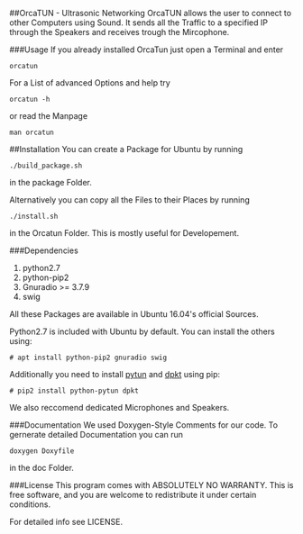 ##OrcaTUN - Ultrasonic Networking
OrcaTUN allows the user to connect to other Computers using
Sound. It sends all the Traffic to a specified IP through
the Speakers and receives trough the Mircophone.

###Usage
If you already installed OrcaTun just open a Terminal
and enter

`orcatun `

For a List of advanced Options and help try

`orcatun -h`

or read the Manpage

`man orcatun`

##Installation
You can create a Package for Ubuntu by running 

`./build_package.sh ` 

in the package Folder.


Alternatively you can copy all the Files to their Places
by running 

`./install.sh`

in the Orcatun Folder.
This is mostly useful for Developement.

###Dependencies

1. python2.7
2. python-pip2
3. Gnuradio >= 3.7.9
4. swig

All these Packages are available in Ubuntu 16.04's official Sources.

Python2.7 is included with Ubuntu by default.
You can install the others using:

`# apt install python-pip2 gnuradio swig`

Additionally you need to install [pytun](https://github.com/montag451/pytun)
and [dpkt](https://pypi.python.org/pypi/dpkt) using pip:

`# pip2 install python-pytun dpkt`

We also reccomend dedicated Microphones and Speakers.

###Documentation
We used Doxygen-Style Comments for our code.
To gernerate detailed Documentation you can run 

`doxygen Doxyfile`

in the doc Folder.

###License
This program comes with ABSOLUTELY NO WARRANTY.
This is free software, and you are welcome to redistribute it
under certain conditions.

For detailed info see LICENSE.
